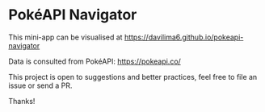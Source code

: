 PokéAPI Navigator
=================

This mini-app can be visualised at https://davilima6.github.io/pokeapi-navigator

Data is consulted from PokéAPI: https://pokeapi.co/

This project is open to suggestions and better practices, feel free to file an issue or send a PR.

Thanks!
